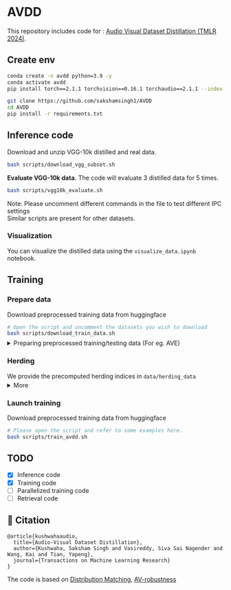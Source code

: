 # AVDD

This repository includes code for : [Audio Visual Dataset Distillation (TMLR 2024)](https://openreview.net/pdf?id=IJlbuSrXmk).

## Create env
```bash
conda create -n avdd python=3.9 -y
conda activate avdd
pip install torch==2.1.1 torchvision==0.16.1 torchaudio==2.1.1 --index-url https://download.pytorch.org/whl/cu118

git clone https://github.com/sakshamsingh1/AVDD
cd AVDD
pip install -r requirements.txt
```

## Inference code
Download and unzip VGG-10k distilled and real data.
```bash
bash scripts/download_vgg_subset.sh
```

**Evaluate VGG-10k data.** The code will evaluate 3 distilled data for 5 times.  
```bash
bash scripts/vgg10k_evaluate.sh
```
Note: Please uncomment different commands in the file to test different IPC settings \
Similar scripts are present for other datasets.

### Visualization
You can visualize the distilled data using the `visualize_data.ipynb` notebook. 

## Training

### Prepare data
Download preprocessed training data from huggingface
```bash
# Open the script and uncomment the datasets you wish to download
bash scripts/download_train_data.sh
```
<details style="margin-top: -8px;">
  <summary>Preparing preprocessed training/testing data (For eg. AVE)</summary>
  <ul>
    <li>Download <a href="https://drive.google.com/file/d/1FjKwe79e0u96vdjIVwfRQ1V6SoDHe7kK/view" target="_blank">AVE</a> dataset </li>
    <li>Extract audio/frames <code>preprocess/extract_audio_and_frames.py</code> </li>
    <li>Create training/testing dataset (.pt) file <code>preprocess/AVE_input_data.py</code> ( for VGG-subset see:  <code>preprocess/VGG_subset_input_data.py</code>) </li>
    <li>These scripts can be modified to support other datasets. </li>
    <li>We also provide metadata in <code>preprocess/meta_data</code> . </li>
  </ul>
</details>

### Herding
We provide the precomputed herding indices in `data/herding_data`

<details style="margin-top: -10px;">  
  <summary> More </summary>
  <ul>
  <li>The synthetic data is initialised with herding selected method.</li>
  <li> To compute herding data, we follow the pseudocode mentioned <a href="https://github.com/VICO-UoE/DatasetCondensation/issues/15#issuecomment-1242561403" target="_blank"> here </a>.</li>
  </ul>
</details>

### Launch training
Download preprocessed training data from huggingface
```bash
# Please open the script and refer to some examples here.
bash scripts/train_avdd.sh
```


## TODO

- [x] Inference code
- [x] Training code
- [ ] Parallelized training code
- [ ] Retrieval code

## 🤗 Citation

```
@article{kushwahaaudio,
  title={Audio-Visual Dataset Distillation},
  author={Kushwaha, Saksham Singh and Vasireddy, Siva Sai Nagender and Wang, Kai and Tian, Yapeng},
  journal={Transactions on Machine Learning Research}
}
```

The code is based on [Distribution Matching](https://github.com/VICO-UoE/DatasetCondensation), [AV-robustness](https://github.com/YapengTian/AV-Robustness-CVPR21)